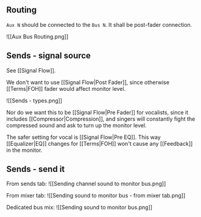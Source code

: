 ## Routing

`Aux N` should be connected to the `Bus N`. It shall be post-fader connection.

![[Aux Bus Routing.png]]

## Sends - signal source

See [[Signal Flow]].

We don't want to use [[Signal Flow|Post Fader]], since otherwise [[Terms|FOH]] fader would affect monitor level.

![[Sends - types.png]]

Nor do we want this to be [[Signal Flow|Pre Fader]] for vocalists, since it includes [[Compressor|Compression]], and singers will constantly fight the compressed sound and ask to turn up the monitor level.

The safer setting for vocal is [[Signal Flow|Pre EQ]]. This way [[Equalizer|EQ]] changes for [[Terms|FOH]] won't cause any [[Feedback]] in the monitor.

## Sends - send it

From sends tab:
![[Sending channel sound to monitor bus.png]]


From mixer tab:
![[Sending sound to monitor bus - from mixer tab.png]]

Dedicated bus mix:
![[Sending sound to monitor bus.png]]

